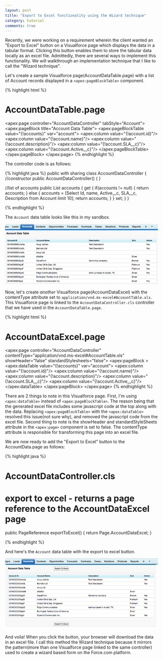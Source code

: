 ```yaml
---
layout: post
title: "Export to Excel functionality using the Wizard technique"
category: tutorial
comments: true
---
```


Recently, we were working on a requirement wherein the client wanted an "Export to Excel" button on a Visualforce page which displays the data in a tabular format. Clicking this button enables them to store the tabular data locally as an excel file. Admittedly, there are several ways to implement this functionality. We will walkthrough an implementation technique that I like to call the "Wizard technique".

Let's create a sample Visualforce page(AccountDataTable.page) with a list of Account records displayed in a `<apex:pageBlockTable>` component.

{% highlight html %}
# AccountDataTable.page
<apex:page controller="AccountDataController" tabStyle="Account">
  <apex:pageBlock title="Account Data Table">
    <apex:pageBlockTable value="{!accounts}" var="account">
      <apex:column value="{!account.id}"/>
      <apex:column value="{!account.name}"/>
      <apex:column value="{!account.description}"/>
      <apex:column value="{!account.SLA__c}"/>
      <apex:column value="{!account.Active__c}"/>
    </apex:pageBlockTable>
  </apex:pageBlock>
</apex:page>
{% endhighlight %}

The controller code is as follows:

{% highlight java %}
public with sharing class AccountDataController {
  //constructor
  public AccountDataController() {
  }

  //list of accounts
  public List<Account> accounts {
    get {
      if(accounts != null) {
        return accounts;
      } else {
        accounts = [Select Id, name, Active__c, SLA__c, Description from Account limit 10];
        return accounts;
      }
    }
    set;
  }
}

{% endhighlight %}

The `Account` data table looks like this in my sandbox.

<img src="/images/screenshot-without-export-to-excel-button.png" class="noclip" alt="Account Table" />

Now, let's create *another* Visualforce page(AccountDataExcel) with the contentType attribute set to `application/vnd.ms-excel#AccountTable.xls`. This Visualforce page is linked to the `AccountDataController.cls` controller that we have used in the `AccountDataTable.page`.

{% highlight html %}
# AccountDataExcel.page
<apex:page controller="AccountDataController" contentType="application/vnd.ms-excel#AccountTable.xls" showHeader="false" standardStylesheets="false">
  <apex:pageBlock >
    <apex:dataTable value="{!accounts}" var="account">
      <apex:column value="{!account.id}"/>
      <apex:column value="{!account.name}"/>
      <apex:column value="{!account.description}"/>
      <apex:column value="{!account.SLA__c}"/>
      <apex:column value="{!account.Active__c}"/>
   </apex:dataTable>
 </apex:pageBlock>
</apex:page>
{% endhighlight %}

There are 2 things to note in this Visualforce page. First, I'm using `<apex:dataTable>` instead of `<apex:pageBlockTable>`. The reason being that the generated excel file includes some javascript code at the top along with the data. Replacing `<apex:pageBlockTable>` with the `<apex:dataTable>` resolved this issue(not sure why), and removed the javascript code from the excel file. Second thing to note is the showHeader and standardStyleSheets attribute in the `<apex:page>` component is set to false. The contentType attribute is responsible for transforming this page into an excel file.

We are now ready to add the "Export to Excel" button to the AccountData.page as follows:

{% highlight java %}
# AccountDataController.cls 
# export to excel - returns a page reference to the AccountDataExcel page

public PageReference exportToExcel() {
   return Page.AccountDataExcel;
 }

{% endhighlight %}


And here's the `Account` data table with the export to excel button.

<img src="/images/screenshot-with-export-to-excel-button.png" class="noclip" alt="Account Table" />

And voila! When you click the button, your browser will download the data in an excel file. I call this method the Wizard technique because it mirrors the pattern(more than one Visualforce page linked to the same controller) used to create a wizard based form on the Force.com platform.

